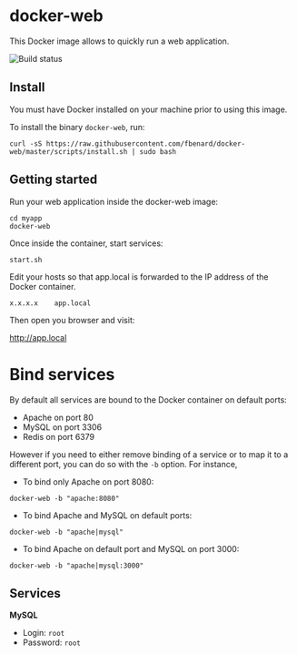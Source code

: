 docker-web
===========

This Docker image allows to quickly run a web application.

![Build status](https://circleci.com/gh/fbenard/docker-web/tree/master.svg?style=shield&circle-token=1e6b07920fa6676dafe860d85dbd9674b02ff456)


## Install

You must have Docker installed on your machine prior to using this image.

To install the binary `docker-web`, run:

```
curl -sS https://raw.githubusercontent.com/fbenard/docker-web/master/scripts/install.sh | sudo bash
```


## Getting started

Run your web application inside the docker-web image:

```
cd myapp
docker-web
```

Once inside the container, start services:

```
start.sh
```

Edit your hosts so that app.local is forwarded to the IP address of the Docker container.

```
x.x.x.x    app.local
```

Then open you browser and visit:

http://app.local


# Bind services

By default all services are bound to the Docker container on default ports:

- Apache on port 80
- MySQL on port 3306
- Redis on port 6379

However if you need to either remove binding of a service or to map it to a different port, you can do so with the `-b` option. For instance,

- To bind only Apache on port 8080:

```
docker-web -b "apache:8080"
```

- To bind Apache and MySQL on default ports:

```
docker-web -b "apache|mysql"
```

- To bind Apache on default port and MySQL on port 3000:

```
docker-web -b "apache|mysql:3000"
```


## Services

**MySQL**

- Login: `root`
- Password: `root`
